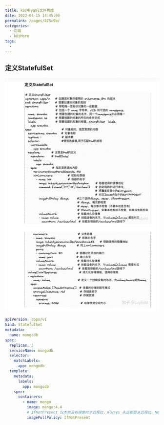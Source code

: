 ```yaml
---
title: k8s中yaml文件构成
date: 2022-04-15 14:45:09
permalink: /pages/875c9b/
categories:
  - 后端
  - k8sMore
tags:
  - 
---
```



## 定义StatefulSet



<img src="./minilet/image-20220415145035441.png" alt="image-20220415145035441" style="zoom:80%;" />


``` yaml
apiVersion: apps/v1
kind: StatefulSet
metadata:
  name: mongodb
spec:
  replicas: 3
  serviceName: mongodb
  selector:
    matchLabels:
      app: mongodb
  template:
    metadata:
      labels:
        app: mongodb
    spec:
      containers:
        - name: mongo
          image: mongo:4.4
          # IfNotPresent 仅本地没有镜像时才远程拉，Always 永远都是从远程拉，Never 永远只用本地镜像，本地没有则报错
          imagePullPolicy: IfNotPresent
```
